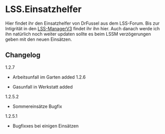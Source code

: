 # LSS.Einsatzhelfer
Hier findet ihr den Einsatzhelfer von DrFussel aus dem LSS-Forum.
Bis zur Intigrität in den [LSS-ManagerV3](https://github.com/LSS-Manager/lss-manager-v3) findet ihr ihn hier. Auch danach werde ich ihn natürlich noch weiter updaten sollte es beim LSSM verzögerungen geben mit den neuen Einsätzen.


## Changelog
1.2.7

-  Arbeitsunfall im Garten added
1.2.6

-  Gasunfall in Werkstatt added

1.2.5.2

- Sommereinsätze Bugfix

1.2.5.1
- Bugfixxes bei einigen Einsätzen

